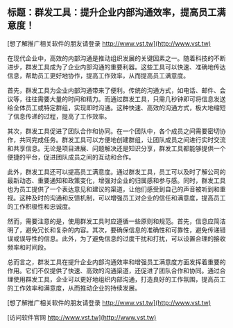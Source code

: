 ## **标题：群发工具：提升企业内部沟通效率，提高员工满意度！**

[想了解推广相关软件的朋友请登录 http://www.vst.tw](http://www.vst.tw)

在现代企业中，高效的内部沟通是推动组织发展的关键因素之一。随着科技的不断进步，群发工具成为了企业内部沟通的重要利器。这些工具可以快速、准确地传达信息，帮助员工更好地协作，提高工作效率，从而提高员工满意度。

首先，群发工具为企业内部沟通带来了便利。传统的沟通方式，如电话、邮件、会议等，往往需要大量的时间和精力。而通过群发工具，只需几秒钟即可将信息发送给全体员工或特定群组，实现即时沟通。这种快速、高效的沟通方式，极大地缩短了信息传递的过程，提高了工作效率。

其次，群发工具促进了团队合作和协同。在一个团队中，各个成员之间需要密切协作，共同完成任务。群发工具可以方便地创建群组，让团队成员之间进行实时交流和共享信息。无论是项目进展、问题解决还是知识分享，群发工具都能够提供一个便捷的平台，促进团队成员之间的互动和合作。

此外，群发工具还可以提高员工满意度。通过群发工具，员工可以及时了解公司的最新动态、重要通知和政策变化，增强对企业的归属感和参与感。同时，群发工具也为员工提供了一个表达意见和建议的渠道，让他们感受到自己的声音被听到和重视。这种及时的沟通和反馈机制，可以增强员工对企业的信任和满意度，提高员工的工作积极性和忠诚度。

然而，需要注意的是，使用群发工具时应遵循一些原则和规范。首先，信息应简洁明了，避免冗长和复杂的内容。其次，要确保信息的准确性和可靠性，避免传递错误或误导性的信息。此外，为了避免信息的过度干扰和打扰，可以设置合理的接收频率和时间段。

总而言之，群发工具在提升企业内部沟通效率和增强员工满意度方面发挥着重要的作用。它们不仅提供了快速、高效的沟通渠道，还促进了团队合作和协同。通过合理使用群发工具，企业可以更好地组织内部沟通，打造良好的工作氛围，提高员工的工作效率和满意度，从而推动企业的持续发展。

[想了解推广相关软件的朋友请登录 http://www.vst.tw](http://www.vst.tw)


[访问软件官网 http://www.vst.tw](http://www.vst.tw)
